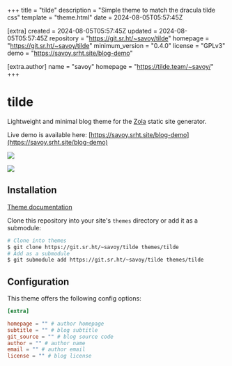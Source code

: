 
+++
title = "tilde"
description = "Simple theme to match the dracula tilde css"
template = "theme.html"
date = 2024-08-05T05:57:45Z

[extra]
created = 2024-08-05T05:57:45Z
updated = 2024-08-05T05:57:45Z
repository = "https://git.sr.ht/~savoy/tilde"
homepage = "https://git.sr.ht/~savoy/tilde"
minimum_version = "0.4.0"
license = "GPLv3"
demo = "https://savoy.srht.site/blog-demo"

[extra.author]
name = "savoy"
homepage = "https://tilde.team/~savoy/"
+++        

# tilde

Lightweight and minimal blog theme for the [Zola](https://www.getzola.org/)
static site generator.

Live demo is available here:
[https://savoy.srht.site/blog-demo](https://savoy.srht.site/blog-demo)

![](screen_index.png)

![](screen_post.png)

## Installation

[Theme documentation](https://www.getzola.org/documentation/themes/installing-and-using-themes/)

Clone this repository into your site's `themes` directory or add it as a
submodule:

```bash
# Clone into themes
$ git clone https://git.sr.ht/~savoy/tilde themes/tilde
# Add as a submodule
$ git submodule add https://git.sr.ht/~savoy/tilde themes/tilde
```

## Configuration

This theme offers the following config options:

```toml
[extra]

homepage = "" # author homepage
subtitle = "" # blog subtitle
git_source = "" # blog source code
author = "" # author name
email = "" # author email
license = "" # blog license
```

        